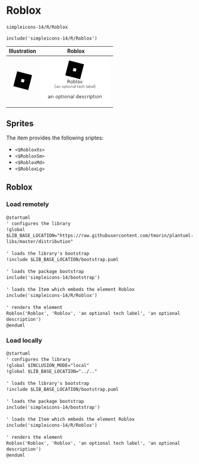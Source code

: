 # Roblox


```text
simpleicons-14/R/Roblox
```

```text
include('simpleicons-14/R/Roblox')
```



| Illustration | Roblox |
| :---: | :---: |
| ![illustration for Illustration](../../simpleicons-14/R/Roblox.png) | ![illustration for Roblox](../../simpleicons-14/R/Roblox.Local.png) |



## Sprites
The item provides the following sriptes:

- `<$RobloxXs>`
- `<$RobloxSm>`
- `<$RobloxMd>`
- `<$RobloxLg>`





## Roblox

### Load remotely
```plantuml
@startuml
' configures the library
!global $LIB_BASE_LOCATION="https://raw.githubusercontent.com/tmorin/plantuml-libs/master/distribution"

' loads the library's bootstrap
!include $LIB_BASE_LOCATION/bootstrap.puml

' loads the package bootstrap
include('simpleicons-14/bootstrap')

' loads the Item which embeds the element Roblox
include('simpleicons-14/R/Roblox')

' renders the element
Roblox('Roblox', 'Roblox', 'an optional tech label', 'an optional description')
@enduml
```

### Load locally
```plantuml
@startuml
' configures the library
!global $INCLUSION_MODE="local"
!global $LIB_BASE_LOCATION="../.."

' loads the library's bootstrap
!include $LIB_BASE_LOCATION/bootstrap.puml

' loads the package bootstrap
include('simpleicons-14/bootstrap')

' loads the Item which embeds the element Roblox
include('simpleicons-14/R/Roblox')

' renders the element
Roblox('Roblox', 'Roblox', 'an optional tech label', 'an optional description')
@enduml
```

